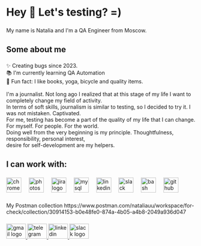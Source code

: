 <h1 align="left">Hey 👋 Let's testing? =)</h1>

###

<p align="left">My name is Natalia and I'm a QA Engineer from Moscow.</p>

###

<h2 align="left">Some about me</h2>

###

<p align="left">✨ Creating bugs since 2023.<br>📚 I'm currently learning QA Automation<br>🎲 Fun fact: I like books, yoga, bicycle and quality items.<br><br>   I'm a journalist. Not long ago I realized that at this stage of my life I want to completely change my field of activity. <br>   In terms of soft skills, journalism is similar to testing, so I decided to try it. I was not mistaken. Captivated. <br>   For me, testing has become a part of the quality of my life that I can change. For myself. For people. For the world. <br>   Doing well from the very beginning is my principle. Thoughtfulness, responsibility, personal interest,<br> desire for self-development are my helpers.</p>

###

<h2 align="left">I can work with:</h2>

###

<div align="left">
  <img src="https://cdn.jsdelivr.net/gh/devicons/devicon/icons/chrome/chrome-original.svg" height="40" alt="chrome logo"  />
  <img width="12" />
  <img src="https://cdn.jsdelivr.net/gh/devicons/devicon/icons/photoshop/photoshop-plain.svg" height="40" alt="photoshop logo"  />
  <img width="12" />
  <img src="https://cdn.jsdelivr.net/gh/devicons/devicon/icons/jira/jira-original.svg" height="40" alt="jira logo"  />
  <img width="12" />
  <img src="https://cdn.jsdelivr.net/gh/devicons/devicon/icons/mysql/mysql-original.svg" height="40" alt="mysql logo"  />
  <img width="12" />
  <img src="https://cdn.jsdelivr.net/gh/devicons/devicon/icons/linkedin/linkedin-original.svg" height="40" alt="linkedin logo"  />
  <img width="12" />
  <img src="https://cdn.jsdelivr.net/gh/devicons/devicon/icons/slack/slack-original.svg" height="40" alt="slack logo"  />
  <img width="12" />
  <img src="https://cdn.jsdelivr.net/gh/devicons/devicon/icons/bash/bash-original.svg" height="40" alt="bash logo"  />
  <img width="12" />
  <img src="https://cdn.jsdelivr.net/gh/devicons/devicon/icons/github/github-original.svg" height="40" alt="github logo"  />
</div>

###

<p align="left">My Postman collection https://www.postman.com/nataliauu/workspace/for-check/collection/30914153-b0e48fe0-874a-4b05-a4b8-2049a936d047</p>

###

<div align="left">
  <a href="tsshmeleva@gmai.com" target="_blank">
    <img src="https://raw.githubusercontent.com/maurodesouza/profile-readme-generator/master/src/assets/icons/social/gmail/default.svg" width="52" height="40" alt="gmail logo"  />
  </a>
  <a href="https://t.me/Natalia_Uu" target="_blank">
    <img src="https://raw.githubusercontent.com/maurodesouza/profile-readme-generator/master/src/assets/icons/social/telegram/default.svg" width="52" height="40" alt="telegram logo"  />
  </a>
  <a href="https://www.linkedin.com/in/natalia-usova-b56a9229b/" target="_blank">
    <img src="https://raw.githubusercontent.com/maurodesouza/profile-readme-generator/master/src/assets/icons/social/linkedin/default.svg" width="52" height="40" alt="linkedin logo"  />
  </a>
  <a href="Natalia Usova" target="_blank">
    <img src="https://raw.githubusercontent.com/maurodesouza/profile-readme-generator/master/src/assets/icons/social/slack/default.svg" width="52" height="40" alt="slack logo"  />
  </a>
</div>

###


<!-- Proudly created with GPRM ( https://gprm.itsvg.in ) -->
<!---
NatalyaUu/NatalyaUu is a ✨ special ✨ repository because its `README.md` (this file) appears on your GitHub profile.
You can click the Preview link to take a look at your changes.
--->
